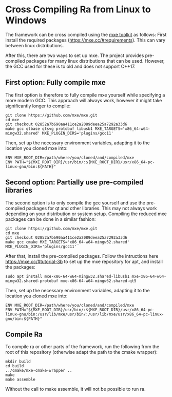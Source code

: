 # Cross Compiling Ra from Linux to Windows

The framework can be cross compiled using the [mxe toolkit](https://mxe.cc) as follows:
First install the required packages (https://mxe.cc/#requirements). This can vary between linux distributions.

After this, there are two ways to set up mxe. The project provides pre-compiled packages for many linux distributions
that can be used. However, the GCC used for these is to old and does not support C++17.

## First option: Fully compile mxe
The first option is therefore to fully compile mxe yourself while specifying a more modern GCC.
This approach will always work, however it might take significantly longer to compile:

```
git clone https://github.com/mxe/mxe.git
cd mxe
git checkout 02852a7b690aa411ce2a2089deea25a7292a33d6
make gcc qtbase qtsvg protobuf libusb1 MXE_TARGETS='x86_64-w64-mingw32.shared' MXE_PLUGIN_DIRS='plugins/gcc11' 
```

Then, set up the necessary environment variables, adapting it to the location you cloned mxe into:

```
ENV MXE_ROOT_DIR=/path/where/you/cloned/and/compiled/mxe
ENV PATH="${MXE_ROOT_DIR}/usr/bin/:${MXE_ROOT_DIR}/usr/x86_64-pc-linux-gnu/bin:${PATH}"
```

## Second option: Partially use pre-compiled libraries
The second option is to only compile the gcc yourself and use the pre-compiled packages for qt and other libraries.
This may not always work depending on your distribution or system setup.
Compiling the reduced mxe packages can be done in a similar fashion:

```
git clone https://github.com/mxe/mxe.git
cd mxe
git checkout 02852a7b690aa411ce2a2089deea25a7292a33d6
make gcc cmake MXE_TARGETS='x86_64-w64-mingw32.shared' MXE_PLUGIN_DIRS='plugins/gcc11'
```

After that, install the pre-compiled packages.
Follow the intructions here https://mxe.cc/#tutorial-3b to set up the mxe repository for apt,
and install the packages:

```
sudo apt install mxe-x86-64-w64-mingw32.shared-libusb1 mxe-x86-64-w64-mingw32.shared-protobuf mxe-x86-64-w64-mingw32.shared-qt5
```

Then, set up the necessary environment variables, adapting it to the location you cloned mxe into:

```
ENV MXE_ROOT_DIR=/path/where/you/cloned/and/compiled/mxe
ENV PATH="${MXE_ROOT_DIR}/usr/bin/:${MXE_ROOT_DIR}/usr/x86_64-pc-linux-gnu/bin:/usr/lib/mxe/usr/bin/:/usr/lib/mxe/usr/x86_64-pc-linux-gnu/bin:${PATH}"
```

## Compile Ra
To compile ra or other parts of the framework, run the following from the root of this repository (otherwise adapt the path to the cmake wrapper):

```
mkdir build
cd build
../cmake/mxe-cmake-wrapper ..
make
make assemble
```

Without the call to make assemble, it will not be possible to run ra.
